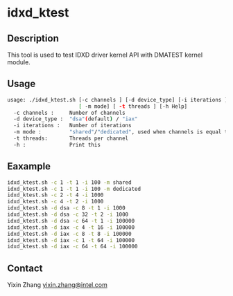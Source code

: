 # idxd_ktest

## Description

This tool is used to test IDXD driver kernel API with DMATEST kernel module.

## Usage

```bash
usage: ./idxd_ktest.sh [-c channels ] [-d device_type] [-i iterations ]
                       [ -m mode] [ -t threads ] [-h Help]
  -c channels :     Number of channels
  -d device_type :  "dsa"(default) / "iax"
  -i iterations :   Number of iterations
  -m mode :         "shared"/"dedicated", used when channels is equal to 1
  -t threads:       Threads per channel
  -h :              Print this
```

## Eaxample

```bash
idxd_ktest.sh -c 1 -t 1 -i 100 -m shared
idxd_ktest.sh -c 1 -t 1 -i 100 -m dedicated
idxd_ktest.sh -c 2 -t 4 -i 1000
idxd_ktest.sh -c 4 -t 2 -i 1000
idxd_ktest.sh -d dsa -c 8 -t 1 -i 1000
idxd_ktest.sh -d dsa -c 32 -t 2 -i 1000
idxd_ktest.sh -d dsa -c 64 -t 1 -i 100000
idxd_ktest.sh -d iax -c 4 -t 16 -i 100000
idxd_ktest.sh -d iax -c 8 -t 8 -i 100000
idxd_ktest.sh -d iax -c 1 -t 64 -i 100000
idxd_ktest.sh -d iax -c 64 -t 64 -i 100000
```

## Contact

Yixin Zhang <yixin.zhang@intel.com>

